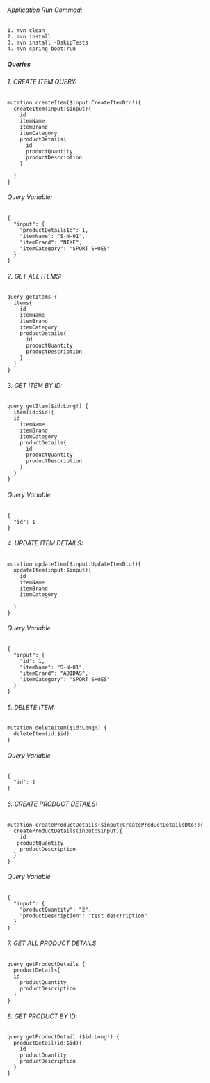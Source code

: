 ###### Application Run Commad:
```
1. mvn clean
2. mvn install
3. mvn install -DskipTests
4. mvn spring-boot:run
```

##### Queries
###### 1. CREATE ITEM QUERY:
```
mutation createItem($input:CreateItemDto!){
  createItem(input:$input){
    id
    itemName
    itemBrand
    itemCategory
    productDetails{
      id
      productQuantity
      productDescription
    }
   
  }
}
```

###### Query Variable:
```
{
  "input": {
    "productDetailsId": 1,
    "itemName": "S-N-01",
    "itemBrand": "NIKE",
    "itemCategory": "SPORT SHOES"
  }
}
```

###### 2. GET ALL ITEMS:
```
query getItems {
  items{
    id
    itemName
    itemBrand
    itemCategory
    productDetails{
      id
      productQuantity
      productDescription
    }
  } 
}
```

###### 3. GET ITEM BY ID:
```
query getItem($id:Long!) {
  item(id:$id){
  id
    itemName
    itemBrand
    itemCategory
    productDetails{
      id
      productQuantity
      productDescription
    }
  } 
}
```
###### Query Variable

```
{
  "id": 1
}
```

###### 4. UPDATE ITEM DETAILS:
```
mutation updateItem($input:UpdateItemDto!){
  updateItem(input:$input){
    id
    itemName
    itemBrand
    itemCategory
   
  }
}
```
###### Query Variable
``` 
{
  "input": {
    "id": 1,
    "itemName": "S-N-01",
    "itemBrand": "ADIDAS",
    "itemCategory": "SPORT SHOES"
  }
}
```

###### 5. DELETE ITEM:
``` 
mutation deleteItem($id:Long!) {
  deleteItem(id:$id)
}

```
###### Query Variable
```
{
  "id": 1
}
```

###### 6. CREATE PRODUCT DETAILS:
``` 
mutation createProductDetails($input:CreateProductDetailsDto!){
  createProductDetails(input:$input){
    id
   productQuantity
    productDescription
  }
}
```
###### Query Variable
```
{
  "input": {
    "productQuantity": "2",
    "productDescription": "test descrription"
  }
}
```

###### 7. GET ALL PRODUCT DETAILS:
```
query getProductDetails {
  productDetails{
  id
    productQuantity
    productDescription
  }  
}
```

###### 8. GET PRODUCT BY ID:
```
query getProductDetail ($id:Long!) {
  productDetail(id:$id){
    id
    productQuantity
    productDescription
  }
}

```